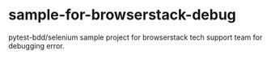 # sample-for-browserstack-debug
pytest-bdd/selenium sample project for browserstack tech support team for debugging error.
